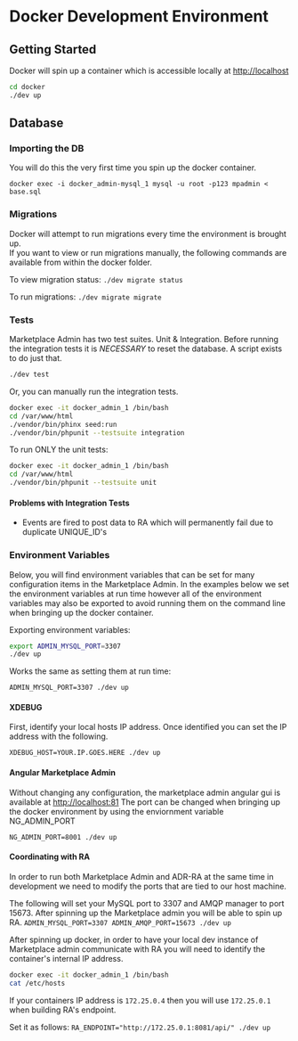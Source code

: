 # Docker Development Environment


## Getting Started
Docker will spin up a container which is accessible locally at [http://localhost](http://localhost)

```bash
cd docker
./dev up
```

## Database 

### Importing the DB

You will do this the very first time you spin up the docker container.  

`docker exec -i docker_admin-mysql_1 mysql -u root -p123 mpadmin < base.sql`

### Migrations

Docker will attempt to run migrations every time the environment is brought up.  
If you want to view or run migrations manually, the following commands are available from within the docker folder. 

To view migration status: `./dev migrate status`

To run migrations: `./dev migrate migrate`

### Tests

Marketplace Admin has two test suites.  Unit & Integration. Before running the integration tests
it is *NECESSARY* to reset the database.  A script exists to do just that. 

```bash
./dev test
```

Or, you can manually run the integration tests. 

```bash
docker exec -it docker_admin_1 /bin/bash
cd /var/www/html
./vendor/bin/phinx seed:run
./vendor/bin/phpunit --testsuite integration
```

To run ONLY the unit tests:

```bash
docker exec -it docker_admin_1 /bin/bash
cd /var/www/html
./vendor/bin/phpunit --testsuite unit
```

#### Problems with Integration Tests

* Events are fired to post data to RA which will permanently fail due to duplicate UNIQUE_ID's


### Environment Variables

Below, you will find environment variables that can be set for many configuration items in the Marketplace Admin.  In the examples below we set the environment variables at run time however all of the environment variables may also be exported to avoid running them on the command line when bringing up the docker container.

Exporting environment variables:
```bash
export ADMIN_MYSQL_PORT=3307
./dev up
```

Works the same as setting them at run time:

```ADMIN_MYSQL_PORT=3307 ./dev up```


#### XDEBUG

First, identify your local hosts IP address.  Once identified you can set the IP address with the following.

`XDEBUG_HOST=YOUR.IP.GOES.HERE ./dev up`

#### Angular Marketplace Admin 

Without changing any configuration, the marketplace admin angular gui is available at 
[http://localhost:81](http://localhost:81) The port can be changed when bringing up the docker
environment by using the enviornment variable NG_ADMIN_PORT

`NG_ADMIN_PORT=8001 ./dev up`

#### Coordinating with RA

In order to run both Marketplace Admin and ADR-RA at the same time in development we need to modify the ports that are tied to our host machine. 

The following will set your MySQL port to 3307 and AMQP manager to port 15673.
After spinning up the Marketplace admin you will be able to spin up RA. 
`ADMIN_MYSQL_PORT=3307 ADMIN_AMQP_PORT=15673 ./dev up`

After spinning up docker, in order to have your local dev instance of Marketplace admin communicate with RA you will need to identify the container's internal IP address. 

```bash
docker exec -it docker_admin_1 /bin/bash
cat /etc/hosts
```

If your containers IP address is `172.25.0.4` then you will use `172.25.0.1` when building RA's endpoint.

Set it as follows: 
`RA_ENDPOINT="http://172.25.0.1:8081/api/" ./dev up`